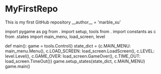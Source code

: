 # MyFirstRepo
This is my first GitHub repository
\_\_author\_\_ = 'marble\_xu'

import pygame as pg
from . import setup, tools
from . import constants as c
from .states import main\_menu, load\_screen, level

def main():
  game = tools.Control()
  state\_dict = {c.MAIN\_MENU: main\_menu.Menu(),
         c.LOAD\_SCREEN: load\_screen.LoadScreen(),
         c.LEVEL: level.Level(),
         c.GAME\_OVER: load\_screen.GameOver(),
         c.TIME\_OUT: load\_screen.TimeOut()}
  game.setup\_states(state\_dict, c.MAIN\_MENU)
  game.main()
